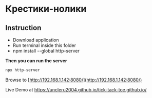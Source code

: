 # Крестики-нолики

## Instruction

* Download application
* Run terminal inside this folder
* npm install --global http-server

**Then you can run the server**

```bash
npx http-server
```

Browse to [http://192.168.1.142:8080/](http://192.168.1.142:8080/)

Live Demo at https://uncleru2004.github.io/tick-tack-toe.github.io/
